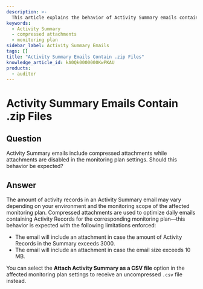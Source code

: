 ```yaml
---
description: >-
  This article explains the behavior of Activity Summary emails containing compressed attachments and the conditions under which they are sent.
keywords:
  - Activity Summary
  - compressed attachments
  - monitoring plan
sidebar_label: Activity Summary Emails
tags: []
title: "Activity Summary Emails Contain .zip Files"
knowledge_article_id: kA0Qk0000000KwPKAU
products:
  - auditor
---
```


# Activity Summary Emails Contain .zip Files

## Question

Activity Summary emails include compressed attachments while attachments are disabled in the monitoring plan settings. Should this behavior be expected?

## Answer

The amount of activity records in an Activity Summary email may vary depending on your environment and the monitoring scope of the affected monitoring plan. Compressed attachments are used to optimize daily emails containing Activity Records for the corresponding monitoring plan—this behavior is expected with the following limitations enforced:

- The email will include an attachment in case the amount of Activity Records in the Summary exceeds 3000.
- The email will include an attachment in case the email size exceeds 10 MB.

You can select the **Attach Activity Summary as a CSV file** option in the affected monitoring plan settings to receive an uncompressed `.csv` file instead.